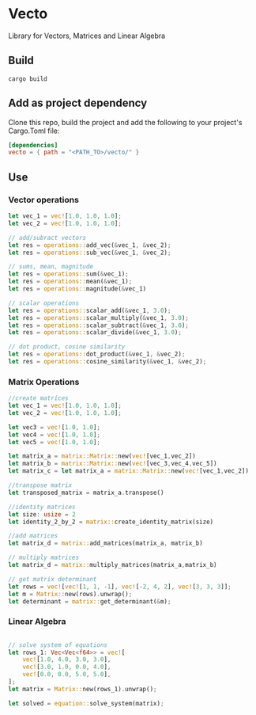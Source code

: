 # Vecto
Library for Vectors, Matrices and Linear Algebra


## Build

```shell
cargo build
```

## Add as project dependency 

Clone this repo, build the project and add the following to your project's Cargo.Toml file:

```toml
[dependencies]
vecto = { path = "<PATH_TO>/vecto/" }
```

## Use

### Vector operations
```rust
let vec_1 = vec![1.0, 1.0, 1.0];
let vec_2 = vec![1.0, 1.0, 1.0];

// add/subract vectors
let res = operations::add_vec(&vec_1, &vec_2);
let res = operations::sub_vec(&vec_1, &vec_2);

// sums, mean, magnitude
let res = operations::sum(&vec_1);
let res = operations::mean(&vec_1);
let res = operations::magnitude(&vec_1)

// scalar operations
let res = operations::scalar_add(&vec_1, 3.0);
let res = operations::scalar_multiply(&vec_1, 3.0);
let res = operations::scalar_subtract(&vec_1, 3.0);
let res = operations::scalar_divide(&vec_1, 3.0);

// dot product, cosine similarity
let res = operations::dot_product(&vec_1, &vec_2);
let res = operations::cosine_similarity(&vec_1, &vec_2);
```
### Matrix Operations

```rust
//create matrices
let vec_1 = vec![1.0, 1.0, 1.0];
let vec_2 = vec![1.0, 1.0, 1.0];

let vec3 = vec![1.0, 1.0];
let vec4 = vec![1.0, 1.0];
let vec5 = vec![1.0, 1.0];

let matrix_a = matrix::Matrix::new(vec![vec_1,vec_2])
let matrix_b = matrix::Matrix::new(vec![vec_3,vec_4,vec_5])
let matrix_c = let matrix_a = matrix::Matrix::new(vec![vec_1,vec_2])

//transpose matrix
let transposed_matrix = matrix_a.transpose()

//identity matrices
let size: usize = 2
let identity_2_by_2 = matrix::create_identity_matrix(size)

//add matrices
let matrix_d = matrix::add_matrices(matrix_a, matrix_b)

// multiply matrices
let matrix_d = matrix::multiply_matrices(matrix_a,matrix_b)

// get matrix determinant
let rows = vec![vec![1, 1, -1], vec![-2, 4, 2], vec![3, 3, 3]];
let m = Matrix::new(rows).unwrap();
let determinant = matrix::get_determinant(&m);

```

### Linear Algebra

```rust

// solve system of equations
let rows_1: Vec<Vec<f64>> = vec![
    vec![1.0, 4.0, 3.0, 3.0],
    vec![3.0, 1.0, 0.0, 4.0],
    vec![0.0, 0.0, 5.0, 5.0],
];
let matrix = Matrix::new(rows_1).unwrap();

let solved = equation::solve_system(matrix);
```










